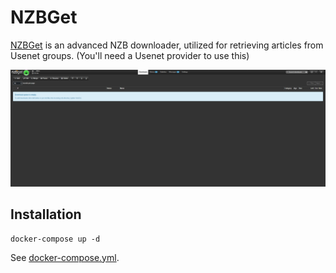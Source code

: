 # NZBGet

[NZBGet](https://nzbget.com/) is an advanced NZB downloader, utilized for retrieving articles from Usenet groups. (You'll need a Usenet provider to use this)

![NZBGet Interface](./image.png)

## Installation

```
docker-compose up -d
```

See [docker-compose.yml](./docker-compose.yml).
